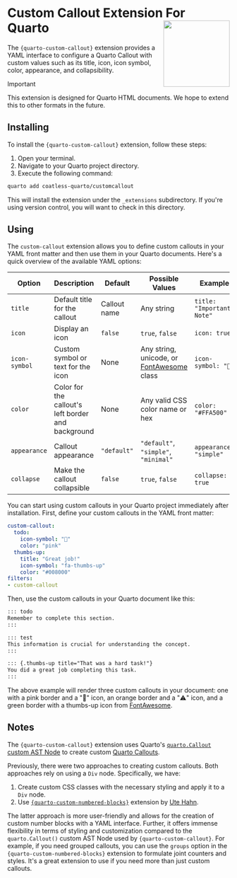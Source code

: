 # Custom Callout Extension For Quarto <img src="https://github.com/user-attachments/assets/7edadf64-a304-436c-b54f-2f76def14c14" align ="right" alt="" width ="150"/>

The `{quarto-custom-callout}` extension provides a YAML interface to configure a 
Quarto Callout with custom values such as its title, icon, icon symbol, color,
appearance, and collapsibility.

> [!IMPORTANT]
> 
> This extension is designed for Quarto HTML documents. 
> We hope to extend this to other formats in the future.

## Installing

To install the `{quarto-custom-callout}` extension, follow these steps:

1. Open your terminal.
2. Navigate to your Quarto project directory.
3. Execute the following command:

```bash
quarto add coatless-quarto/customcallout
```

This will install the extension under the `_extensions` subdirectory.
If you're using version control, you will want to check in this directory.

## Using

The `custom-callout` extension allows you to define custom callouts in your 
YAML front matter and then use them in your Quarto documents.
Here's a quick overview of the available YAML options:

| Option | Description | Default | Possible Values | Example |
|--------|-------------|---------|-----------------|---------|
| `title` | Default title for the callout | Callout name | Any string | `title: "Important Note"` |
| `icon` | Display an icon | `false` | `true`, `false` | `icon: true` |
| `icon-symbol` | Custom symbol or text for the icon | None | Any string, unicode, or [FontAwesome](https://fontawesome.com/search?o=r&m=free) class | `icon-symbol: "📝"` |
| `color` | Color for the callout's left border and background | None | Any valid CSS color name or hex | `color: "#FFA500"` |
| `appearance` | Callout appearance | `"default"` | `"default"`, `"simple"`, `"minimal"` | `appearance: "simple"` |
| `collapse` | Make the callout collapsible | `false` | `true`, `false` | `collapse: true` |

You can start using custom callouts in your Quarto project immediately
after installation. First, define your custom callouts in the YAML front matter:

```yaml
custom-callout:
  todo:
    icon-symbol: "📝"
    color: "pink"
  thumbs-up:
    title: "Great job!"
    icon-symbol: "fa-thumbs-up"
    color: "#008000"
filters:
- custom-callout
```


Then, use the custom callouts in your Quarto document like this:

```markdown
::: todo
Remember to complete this section.
:::

::: test
This information is crucial for understanding the concept.
:::

::: {.thumbs-up title="That was a hard task!"}
You did a great job completing this task.
:::
```

The above example will render three custom callouts in your document: 
one with a pink border and a "📝" icon, an orange
border and a "⚠️" icon, and a green border with a thumbs-up icon from 
[FontAwesome](https://fontawesome.com/search?o=r&m=free).


## Notes

The `{quarto-custom-callout}` extension uses Quarto's [`quarto.Callout` custom AST Node](https://quarto.org/docs/prerelease/1.3/custom-ast-nodes/callout.html) to create custom [Quarto Callouts](https://quarto.org/docs/authoring/callouts.html).

Previously, there were two approaches to creating custom callouts. Both approaches rely on using a `Div` node. Specifically, we have:

1. Create custom CSS classes with the necessary styling and apply it to a `Div` node.
2. Use [`{quarto-custom-numbered-blocks}`](https://github.com/ute/custom-numbered-blocks) extension by [Ute Hahn](https://github.com/ute). 

The latter approach is more user-friendly and allows for the creation of 
custom number blocks with a YAML interface. Further, it offers immense flexibility 
in terms of styling and customization compared to the `quarto.Callout()` 
custom AST Node used by `{quarto-custom-callout}`. For example, if you need
grouped callouts, you can use the `groups` option in the 
`{quarto-custom-numbered-blocks}` extension to formulate joint counters and styles.
It's a great extension to use if you need more than just custom callouts.

